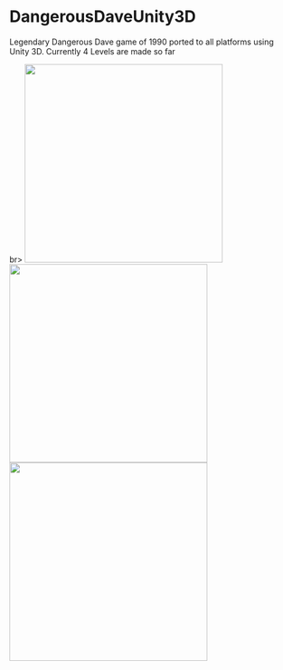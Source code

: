 # DangerousDaveUnity3D
Legendary Dangerous Dave game of 1990 ported to all platforms using Unity 3D.
Currently 4 Levels are made so far 

br>
<img height="350" src="https://github.com/yarodevuci/DangerousDaveUnity3D/blob/master/screenshots/menu.png?raw=true" />
<img height="350" src="https://github.com/yarodevuci/DangerousDaveUnity3D/blob/master/screenshots/level1.png?raw=true" />
<img height="350" src="https://github.com/yarodevuci/DangerousDaveUnity3D/blob/master/screenshots/level2.png?raw=true" />
<img height="3<50" src="https://github.com/yarodevuci/DangerousDaveUnity3D/blob/master/screenshots/level3.png?raw=true" />
<br>

